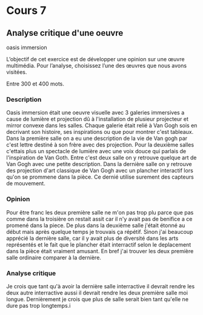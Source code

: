 # Cours 7
## Analyse critique d'une oeuvre

oasis immersion

L’objectif de cet exercice est de développer une opinion sur une œuvre multimédia. Pour l’analyse, choisissez l’une des œuvres que nous avons visitées. 

Entre 300 et 400 mots. 

### Description

Oasis immersion était une oeuvre visuelle avec 3 galeries immersives a cause de lumière et projection dû à l'installation de plusieur projecteur et mirror convexe dans les salles. Chaque galerie était relié à Van Gogh sois en decrivant son histoire, ses inspirations ou que pour montrer c'est tableaux. Dans la première salle on a eu une description de la vie de Van gogh par c'est lettre destiné à son frère avec des projection. Pour la deuxième salles c'ettais plus un spectacle de lumière avec une voix douce qui parlais de l'inspiration de Van Goth. Entre c'est deux salle on y retrouve quelque art de Van Gogh avec une petite description. Dans la dernière salle on y retrouve des projection d'art classique de Van Gogh avec un plancher interactif lors qu'on se prommene dans la pièce. Ce dernié utilise surement des capteurs de mouvement.

### Opinion
 
Pour être franc les deux première salle ne m'on pas trop plu parce que pas comme dans la troisière on restait assit car il n'y avait pas de benifice a ce promené dans la piece. De plus dans la deuxième salle j'était étonné au début mais après quelque temps je trouvais ça répétif. Sinon j'ai beaucoup apprécié la dernière salle, car il y avait plus de diversité dans les arts représentés et le fait que le plancher était interractif selon le deplacement dans la pièce était vraiment amusant. En bref j'ai trouver les deux première salle ordinaire comparer à la dernière.

### Analyse critique

Je crois que tant qu'à avoir la dernière salle interractive il devrait rendre les deux autre interractive aussi il devrait rendre les deux première salle moi longue. Dernièrement je crois que plus de salle serait bien tant qu'elle ne dure pas trop longtemps.i

